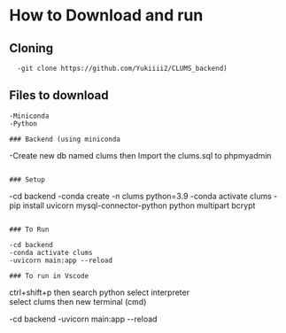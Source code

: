 # How to Download and run

## Cloning

```
  -git clone https://github.com/Yukiiii2/CLUMS_backend)
```

## Files to download
```
-Miniconda
-Python

### Backend (using miniconda
```
  -Create new db named clums then
  Import the clums.sql to phpmyadmin
```

### Setup
```
  -cd backend
  -conda create -n clums python=3.9
  -conda activate clums
  -pip install uvicorn mysql-connector-python python multipart bcrypt
```

### To Run

-cd backend
-conda activate clums
-uvicorn main:app --reload

### To run in Vscode
```
  ctrl+shift+p then search python select interpreter  
  select clums then new terminal (cmd)

  -cd backend
  -uvicorn main:app --reload
```
